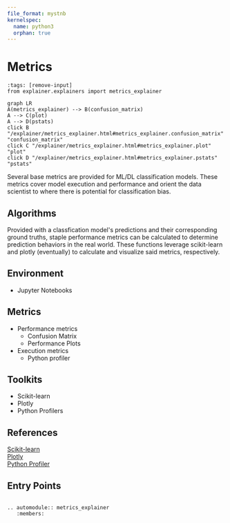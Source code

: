 ```yaml
---
file_format: mystnb 
kernelspec:
  name: python3
  orphan: true
---
```

# Metrics
 
```{code-cell} python3
:tags: [remove-input]
from explainer.explainers import metrics_explainer
```

```{mermaid}
graph LR
A(metrics_explainer) --> B(confusion_matrix)
A --> C(plot)
A --> D(pstats)
click B "/explainer/metrics_explainer.html#metrics_explainer.confusion_matrix" "confusion_matrix"
click C "/explainer/metrics_explainer.html#metrics_explainer.plot" "plot"
click D "/explainer/metrics_explainer.html#metrics_explainer.pstats" "pstats"
```

Several base metrics are provided for ML/DL classification models. These metrics cover model execution and performance and orient the data scientist to where there is potential for classification bias. 

## Algorithms
Provided with a classfication model's predictions and their corresponding ground truths, staple performance metrics can be calculated to determine prediction behaviors in the real world. These functions leverage scikit-learn and plotly (eventually) to calculate and visualize said metrics, respectively.

## Environment
- Jupyter Notebooks

## Metrics
- Performance metrics
  - Confusion Matrix
  - Performance Plots
- Execution metrics
  - Python profiler

## Toolkits
- Scikit-learn
- Plotly
- Python Profilers

## References

[Scikit-learn](https://github.com/scikit-learn/scikit-learn)\
[Plotly](https://github.com/plotly)\
[Python Profiler](https://github.com/python/cpython/blob/main/Lib/cProfile.py)

## Entry Points

```{eval-rst}

.. automodule:: metrics_explainer
   :members:

```
